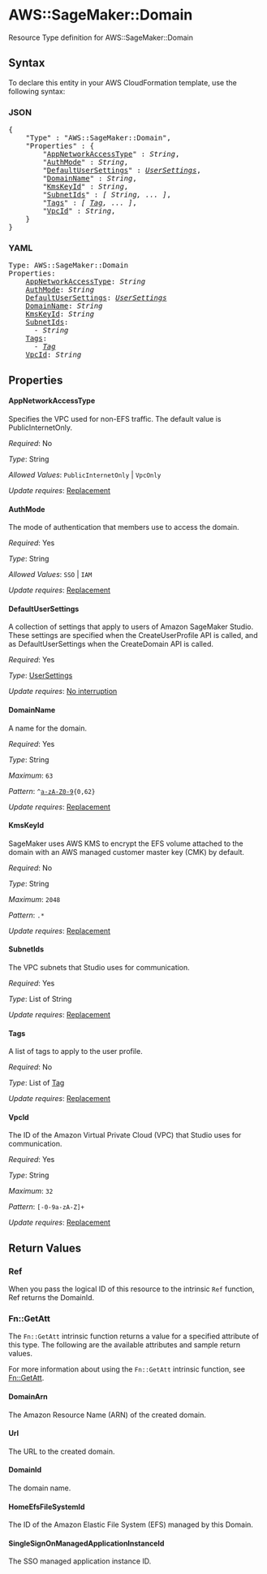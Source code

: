 # AWS::SageMaker::Domain

Resource Type definition for AWS::SageMaker::Domain

## Syntax

To declare this entity in your AWS CloudFormation template, use the following syntax:

### JSON

<pre>
{
    "Type" : "AWS::SageMaker::Domain",
    "Properties" : {
        "<a href="#appnetworkaccesstype" title="AppNetworkAccessType">AppNetworkAccessType</a>" : <i>String</i>,
        "<a href="#authmode" title="AuthMode">AuthMode</a>" : <i>String</i>,
        "<a href="#defaultusersettings" title="DefaultUserSettings">DefaultUserSettings</a>" : <i><a href="usersettings.md">UserSettings</a></i>,
        "<a href="#domainname" title="DomainName">DomainName</a>" : <i>String</i>,
        "<a href="#kmskeyid" title="KmsKeyId">KmsKeyId</a>" : <i>String</i>,
        "<a href="#subnetids" title="SubnetIds">SubnetIds</a>" : <i>[ String, ... ]</i>,
        "<a href="#tags" title="Tags">Tags</a>" : <i>[ <a href="tag.md">Tag</a>, ... ]</i>,
        "<a href="#vpcid" title="VpcId">VpcId</a>" : <i>String</i>,
    }
}
</pre>

### YAML

<pre>
Type: AWS::SageMaker::Domain
Properties:
    <a href="#appnetworkaccesstype" title="AppNetworkAccessType">AppNetworkAccessType</a>: <i>String</i>
    <a href="#authmode" title="AuthMode">AuthMode</a>: <i>String</i>
    <a href="#defaultusersettings" title="DefaultUserSettings">DefaultUserSettings</a>: <i><a href="usersettings.md">UserSettings</a></i>
    <a href="#domainname" title="DomainName">DomainName</a>: <i>String</i>
    <a href="#kmskeyid" title="KmsKeyId">KmsKeyId</a>: <i>String</i>
    <a href="#subnetids" title="SubnetIds">SubnetIds</a>: <i>
      - String</i>
    <a href="#tags" title="Tags">Tags</a>: <i>
      - <a href="tag.md">Tag</a></i>
    <a href="#vpcid" title="VpcId">VpcId</a>: <i>String</i>
</pre>

## Properties

#### AppNetworkAccessType

Specifies the VPC used for non-EFS traffic. The default value is PublicInternetOnly.

_Required_: No

_Type_: String

_Allowed Values_: <code>PublicInternetOnly</code> | <code>VpcOnly</code>

_Update requires_: [Replacement](https://docs.aws.amazon.com/AWSCloudFormation/latest/UserGuide/using-cfn-updating-stacks-update-behaviors.html#update-replacement)

#### AuthMode

The mode of authentication that members use to access the domain.

_Required_: Yes

_Type_: String

_Allowed Values_: <code>SSO</code> | <code>IAM</code>

_Update requires_: [Replacement](https://docs.aws.amazon.com/AWSCloudFormation/latest/UserGuide/using-cfn-updating-stacks-update-behaviors.html#update-replacement)

#### DefaultUserSettings

A collection of settings that apply to users of Amazon SageMaker Studio. These settings are specified when the CreateUserProfile API is called, and as DefaultUserSettings when the CreateDomain API is called.

_Required_: Yes

_Type_: <a href="usersettings.md">UserSettings</a>

_Update requires_: [No interruption](https://docs.aws.amazon.com/AWSCloudFormation/latest/UserGuide/using-cfn-updating-stacks-update-behaviors.html#update-no-interrupt)

#### DomainName

A name for the domain.

_Required_: Yes

_Type_: String

_Maximum_: <code>63</code>

_Pattern_: <code>^[a-zA-Z0-9](-*[a-zA-Z0-9]){0,62}</code>

_Update requires_: [Replacement](https://docs.aws.amazon.com/AWSCloudFormation/latest/UserGuide/using-cfn-updating-stacks-update-behaviors.html#update-replacement)

#### KmsKeyId

SageMaker uses AWS KMS to encrypt the EFS volume attached to the domain with an AWS managed customer master key (CMK) by default.

_Required_: No

_Type_: String

_Maximum_: <code>2048</code>

_Pattern_: <code>.*</code>

_Update requires_: [Replacement](https://docs.aws.amazon.com/AWSCloudFormation/latest/UserGuide/using-cfn-updating-stacks-update-behaviors.html#update-replacement)

#### SubnetIds

The VPC subnets that Studio uses for communication.

_Required_: Yes

_Type_: List of String

_Update requires_: [Replacement](https://docs.aws.amazon.com/AWSCloudFormation/latest/UserGuide/using-cfn-updating-stacks-update-behaviors.html#update-replacement)

#### Tags

A list of tags to apply to the user profile.

_Required_: No

_Type_: List of <a href="tag.md">Tag</a>

_Update requires_: [Replacement](https://docs.aws.amazon.com/AWSCloudFormation/latest/UserGuide/using-cfn-updating-stacks-update-behaviors.html#update-replacement)

#### VpcId

The ID of the Amazon Virtual Private Cloud (VPC) that Studio uses for communication.

_Required_: Yes

_Type_: String

_Maximum_: <code>32</code>

_Pattern_: <code>[-0-9a-zA-Z]+</code>

_Update requires_: [Replacement](https://docs.aws.amazon.com/AWSCloudFormation/latest/UserGuide/using-cfn-updating-stacks-update-behaviors.html#update-replacement)

## Return Values

### Ref

When you pass the logical ID of this resource to the intrinsic `Ref` function, Ref returns the DomainId.

### Fn::GetAtt

The `Fn::GetAtt` intrinsic function returns a value for a specified attribute of this type. The following are the available attributes and sample return values.

For more information about using the `Fn::GetAtt` intrinsic function, see [Fn::GetAtt](https://docs.aws.amazon.com/AWSCloudFormation/latest/UserGuide/intrinsic-function-reference-getatt.html).

#### DomainArn

The Amazon Resource Name (ARN) of the created domain.

#### Url

The URL to the created domain.

#### DomainId

The domain name.

#### HomeEfsFileSystemId

The ID of the Amazon Elastic File System (EFS) managed by this Domain.

#### SingleSignOnManagedApplicationInstanceId

The SSO managed application instance ID.

